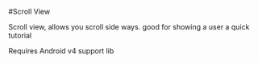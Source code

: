 #Scroll View

Scroll view, allows you scroll side ways. good for showing a user a quick tutorial

Requires Android v4 support lib